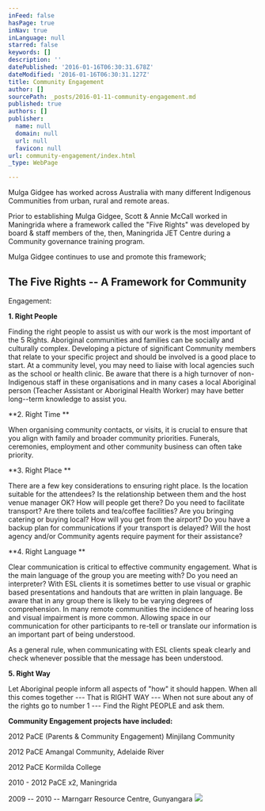 ```yaml
---
inFeed: false
hasPage: true
inNav: true
inLanguage: null
starred: false
keywords: []
description: ''
datePublished: '2016-01-16T06:30:31.678Z'
dateModified: '2016-01-16T06:30:31.127Z'
title: Community Engagement
author: []
sourcePath: _posts/2016-01-11-community-engagement.md
published: true
authors: []
publisher:
  name: null
  domain: null
  url: null
  favicon: null
url: community-engagement/index.html
_type: WebPage

---
```

Mulga Gidgee has worked across Australia
with many different Indigenous Communities from urban, rural and remote areas.

Prior to establishing Mulga Gidgee, Scott
& Annie McCall worked in Maningrida where a framework called the "Five
Rights" was developed by board & staff members of the, then, Maningrida JET
Centre during a Community governance training program. 

Mulga Gidgee continues to use and promote
this framework;

## The Five Rights -- A Framework for Community
Engagement: 

**1\. Right People**

Finding the right people to assist us with
our work is the most important of the 5 Rights. Aboriginal communities and
families can be socially and culturally complex. Developing a picture of
significant Community members that relate to your specific project and should
be involved is a good place to start. At a community level, you may need to
liaise with local agencies such as the school or health clinic. Be aware that
there is a high turnover of non-Indigenous staff in these organisations and in
many cases a local Aboriginal person (Teacher Assistant or Aboriginal Health
Worker) may have better long--term knowledge to assist you.

**2\. Right Time **

When organising community contacts, or
visits, it is crucial to ensure that you align with family and broader
community priorities. Funerals, ceremonies, employment and other community
business can often take priority. 

**3\. Right Place **

There are a few key considerations to
ensuring right place. Is the location suitable for the attendees? Is the
relationship between them and the host venue manager OK? How will people get
there? Do you need to facilitate transport? Are there toilets and tea/coffee
facilities? Are you bringing catering or buying local? How will you get from
the airport? Do you have a backup plan for communications if your transport is
delayed? Will the host agency and/or Community agents require payment for their
assistance?

**4\. Right Language **

Clear communication is critical to
effective community engagement. What is the main language of the group you are
meeting with? Do you need an interpreter? With ESL clients it is sometimes
better to use visual or graphic based presentations and handouts that are
written in plain language. Be aware that in any group there is likely to be
varying degrees of comprehension. In many remote communities the incidence of
hearing loss and visual impairment is more common. Allowing space in our
communication for other participants to re-tell or translate our information is
an important part of being understood.

As a general rule, when communicating with
ESL clients speak clearly and check whenever possible that the message has been
understood.

**5\. Right Way**

Let Aboriginal people inform all aspects of
"how" it should happen. When all this comes together --- That is RIGHT WAY ---
When not sure about any of the rights go to number 1 --- Find the Right PEOPLE
and ask them.

**Community Engagement projects have
included:**

2012 PaCE (Parents & Community Engagement) Minjilang Community 

2012 PaCE Amangal Community, Adelaide River 

2012 PaCE Kormilda College 

2010 - 2012 PaCE x2, Maningrida 

2009 -- 2010 -- Marngarr Resource Centre, Gunyangara
![](https://s3-us-west-2.amazonaws.com/the-grid-img/p/e35135213ea512ab618d3f4fc7eda5f34af6af94.jpg)